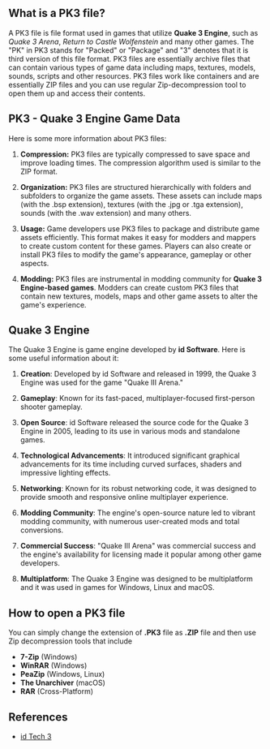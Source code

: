 ## What is a PK3 file?

A PK3 file is file format used in games that utilize **Quake 3 Engine**, such as _Quake 3 Arena_, _Return to Castle Wolfenstein_ and many other games. The "PK" in PK3 stands for "Packed" or "Package" and "3" denotes that it is third version of this file format. PK3 files are essentially archive files that can contain various types of game data including maps, textures, models, sounds, scripts and other resources. PK3 files work like containers and are essentially ZIP files and you can use regular Zip-decompression tool to open them up and access their contents. 

## PK3 - Quake 3 Engine Game Data

Here is some more information about PK3 files:

1.  **Compression:** PK3 files are typically compressed to save space and improve loading times. The compression algorithm used is similar to the ZIP format.
    
2.  **Organization:** PK3 files are structured hierarchically with folders and subfolders to organize the game assets. These assets can include maps (with the .bsp extension), textures (with the .jpg or .tga extension), sounds (with the .wav extension) and many others.
    
3.  **Usage:** Game developers use PK3 files to package and distribute game assets efficiently. This format makes it easy for modders and mappers to create custom content for these games. Players can also create or install PK3 files to modify the game's appearance, gameplay or other aspects.
    
4.  **Modding:** PK3 files are instrumental in modding community for **Quake 3 Engine-based games**. Modders can create custom PK3 files that contain new textures, models, maps and other game assets to alter the game's experience.

## Quake 3 Engine

The Quake 3 Engine is game engine developed by **id Software**. Here is some useful information about it:

1.  **Creation**: Developed by id Software and released in 1999, the Quake 3 Engine was used for the game "Quake III Arena."
    
2.  **Gameplay**: Known for its fast-paced, multiplayer-focused first-person shooter gameplay.
    
3.  **Open Source**: id Software released the source code for the Quake 3 Engine in 2005, leading to its use in various mods and standalone games.
    
4.  **Technological Advancements**: It introduced significant graphical advancements for its time including curved surfaces, shaders and impressive lighting effects.
    
5.  **Networking**: Known for its robust networking code, it was designed to provide smooth and responsive online multiplayer experience.
    
6.  **Modding Community**: The engine's open-source nature led to vibrant modding community, with numerous user-created mods and total conversions.
      
7.  **Commercial Success**: "Quake III Arena" was commercial success and the engine's availability for licensing made it popular among other game developers.
        
8.  **Multiplatform**: The Quake 3 Engine was designed to be multiplatform and it was used in games for Windows, Linux and macOS.

## How to open a PK3 file

You can simply change the extension of **.PK3** file as **.ZIP** file and then use Zip decompression tools that include

- **7-Zip** (Windows)
- **WinRAR** (Windows)
- **PeaZip** (Windows, Linux)
- **The Unarchiver** (macOS)
- **RAR** (Cross-Platform)

## References
* [id Tech 3](https://en.wikipedia.org/wiki/Id_Tech_3)
